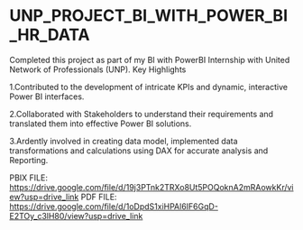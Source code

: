 # UNP_PROJECT_BI_WITH_POWER_BI_HR_DATA
Completed this project as part of my BI with PowerBI Internship with United Network of Professionals (UNP). Key Highlights

1.Contributed to the development of intricate KPIs and dynamic, interactive Power BI interfaces.

2.Collaborated with Stakeholders to understand their requirements and translated them into effective Power BI solutions.

3.Ardently involved in creating data model, implemented data transformations and calculations using DAX for accurate analysis and Reporting.

PBIX FILE: https://drive.google.com/file/d/19j3PTnk2TRXo8Ut5POQoknA2mRAowkKr/view?usp=drive_link
PDF FILE: https://drive.google.com/file/d/1oDpdS1xiHPAl6IF6GqD-E2TOy_c3lH80/view?usp=drive_link
